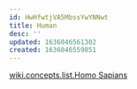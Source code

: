 ```yaml
---
id: HwHfwtjVA5MbssYwYNNwt
title: Human
desc: ''
updated: 1636046561302
created: 1636046559851
---
```


[wiki.concepts.list.Homo Sapians](Homo%20Sapians.md)